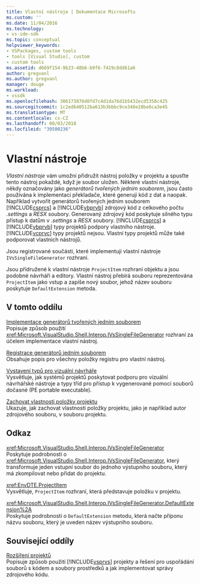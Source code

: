 ```yaml
---
title: Vlastní nástroje | Dokumentace Microsoftu
ms.custom: ''
ms.date: 11/04/2016
ms.technology:
- vs-ide-sdk
ms.topic: conceptual
helpviewer_keywords:
- VSPackages, custom tools
- tools [Visual Studio], custom
- custom tools
ms.assetid: d669f154-9b23-48b6-b9f6-7419c8dd61a6
author: gregvanl
ms.author: gregvanl
manager: douge
ms.workload:
- vssdk
ms.openlocfilehash: 306173876d0fd7c4d1da76d1b5432ecd5358c425
ms.sourcegitcommit: 1c2ed640512ba613b3bbbc9ce348e28be6ca3e45
ms.translationtype: MT
ms.contentlocale: cs-CZ
ms.lasthandoff: 08/03/2018
ms.locfileid: "39500236"
---
```

# <a name="custom-tools"></a>Vlastní nástroje
*Vlastní nástroje* vám umožní přidružit nástroj položky v projektu a spusťte tento nástroj pokaždé, když je soubor uložen. Některé vlastní nástroje, někdy označovány jako *generátorů tvořených jedním souborem*, jsou často používána k implementaci překladače, které generují kód z dat a naopak. Například vytvořit generátorů tvořených jedním souborem [!INCLUDE[csprcs](../../data-tools/includes/csprcs_md.md)] a [!INCLUDE[vbprvb](../../code-quality/includes/vbprvb_md.md)] zdrojový kód z celkového počtu *.settings* a *RESX* soubory. Generovaný zdrojový kód poskytuje silného typu přístup k datům v *.settings* a *RESX* soubory. [!INCLUDE[csprcs](../../data-tools/includes/csprcs_md.md)] a [!INCLUDE[vbprvb](../../code-quality/includes/vbprvb_md.md)] typy projektů podpory vlastního nástroje. [!INCLUDE[vcprvc](../../code-quality/includes/vcprvc_md.md)] typy projektů nejsou. Vlastní typy projektů může také podporovat vlastních nástrojů.  
  
 Jsou registrované součásti, které implementují vlastní nástroje `IVsSingleFileGenerator` rozhraní.  
  
 Jsou přidružené k vlastní nástroje `ProjectItem` rozhraní objektu a jsou podobné návrháři a editory. Vlastní nástroj přebírá souboru reprezentována `ProjectItem` jako vstup a zapíše nový soubor, jehož název souboru poskytuje `DefaultExtension` metoda.  
  
## <a name="in-this-section"></a>V tomto oddílu  
 [Implementace generátorů tvořených jedním souborem](../../extensibility/internals/implementing-single-file-generators.md)  
 Popisuje způsob použití <xref:Microsoft.VisualStudio.Shell.Interop.IVsSingleFileGenerator> rozhraní za účelem implementace vlastní nástroj.  
  
 [Registrace generátorů jedním souborem](../../extensibility/internals/registering-single-file-generators.md)  
 Obsahuje popis pro všechny položky registru pro vlastní nástroj.  
  
 [Vystavení typů pro vizuální návrháře](../../extensibility/internals/exposing-types-to-visual-designers.md)  
 Vysvětluje, jak systémů projektů poskytovat podporu pro vizuální návrhářské nástroje a typy tříd pro přístup k vygenerované pomocí souborů dočasné (PE portable executable).  
  
 [Zachovat vlastnosti položky projektu](../../extensibility/persisting-the-property-of-a-project-item.md)  
 Ukazuje, jak zachovat vlastnosti položky projektu, jako je například autor zdrojového souboru, v souboru projektu.  
  
## <a name="reference"></a>Odkaz  
 <xref:Microsoft.VisualStudio.Shell.Interop.IVsSingleFileGenerator>  
 Poskytuje podrobnosti o <xref:Microsoft.VisualStudio.Shell.Interop.IVsSingleFileGenerator>, který transformuje jeden vstupní soubor do jednoho výstupního souboru, který má zkompilovat nebo přidat do projektu.  
  
 <xref:EnvDTE.ProjectItem>  
 Vysvětluje, `ProjectItem` rozhraní, která představuje položku v projektu.  
  
 <xref:Microsoft.VisualStudio.Shell.Interop.IVsSingleFileGenerator.DefaultExtension%2A>  
 Poskytuje podrobnosti o `DefaultExtension` metodu, která načte příponu názvu souboru, který je uveden název výstupního souboru.  
  
## <a name="related-sections"></a>Související oddíly  
 [Rozšíření projektů](../../extensibility/extending-projects.md)  
 Popisuje způsob použití [!INCLUDE[vsprvs](../../code-quality/includes/vsprvs_md.md)] projekty a řešení pro uspořádání souborů s kódem a soubory prostředků a jak implementovat správy zdrojového kódu.